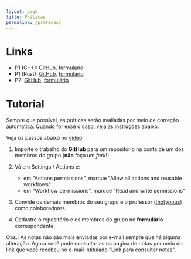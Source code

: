 ```yaml
---
layout: page
title: Práticas
permalink: /praticas/
---
```


# Links

* P1 (C++): [GitHub](https://github.com/thotypous/telecom-p1), [formulário](https://forms.gle/AVJAQgbTrVWEcPmD6)
* P1 (Rust): [GitHub](https://github.com/thotypous/telecom-p1-rust), [formulário](https://forms.gle/Pa2DoHXYwRNBY7wa7)
* P2: [GitHub](https://github.com/thotypous/telecom-p2), [formulário](https://forms.gle/6hdpjGEmaB1kkqvu6)

# Tutorial

Sempre que possível, as práticas serão avaliadas por meio de correção automatica. Quando for esse o caso, veja as instruções abaixo.

Veja os passos abaixo no [vídeo](https://youtu.be/JtQzTGoF8jM):

1. Importe o trabalho do **GitHub** para um repositório na conta de um dos membros do grupo (**não** faça um *fork*!)

2. Vá em Settings / Actions e:
   * em "Actions permissions", marque "Allow all actions and reusable workflows"
   * em "Workflow permissions", marque "Read and write permissions"

3. Convide os demais membros do seu grupo e o professor ([thotypous](https://GitHub.com/thotypous)) como colaboradores.

4. Cadastre o repositório e os membros do grupo no **formulário** correspondente.

Obs.: As notas não são mais enviadas por e-mail sempre que há alguma alteração. Agora você pode consultá-las na página de notas por meio do link que você recebeu no e-mail intitulado "Link para consultar notas".
